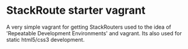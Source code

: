 # StackRoute starter vagrant #

A very simple vagrant for getting StackRouters used to the idea of
'Repeatable Development Environments' and vagrant. Its also used for static
html5/css3 development.
